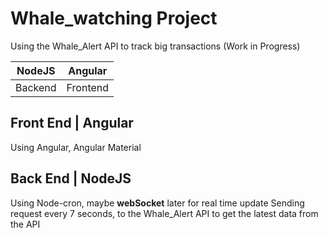# Whale_watching Project 

Using the Whale_Alert API to track big transactions (Work in Progress)


|NodeJS|Angular|
|---|---|
|Backend|Frontend|


## Front End | Angular

Using Angular, Angular Material

## Back End | NodeJS

Using Node-cron, maybe **webSocket** later for real time update
Sending request every 7 seconds, to the Whale_Alert API to get the latest data from the API

